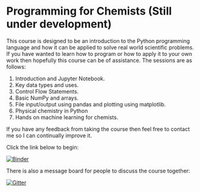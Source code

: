 # Programming for Chemists  (Still under development)

This course is designed to be an introduction to the Python programming language and how it can be applied to solve real world scientific problems. If you have wanted to learn how to program or how to apply it to your own work then hopefully this course can be of assistance. The sessions are as follows:

1. Introduction and Jupyter Notebook.
2. Key data types and uses.
3. Control Flow Statements.
4. Basic NumPy and arrays. 
5. File input/output using pandas and plotting using matplotlib.
6. Physical chemistry in Python
7. Hands on machine learning for chemists.

If you have any feedback from taking the course then feel free to contact me so I can continually improve it.

Click the link below to begin:

[![Binder](https://mybinder.org/badge_logo.svg)](https://mybinder.org/v2/gh/adambaskerville/ProgrammingForChemists/HEAD)

There is also a message board for people to discuss the course together:

[![Gitter](https://badges.gitter.im/ProgrammingForChemists/community.svg)](https://gitter.im/ProgrammingForChemists/community?utm_source=badge&utm_medium=badge&utm_campaign=pr-badge)
